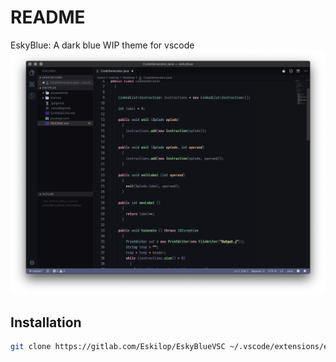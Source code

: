 # README
EskyBlue: A dark blue WIP theme for vscode
<img src="./screenshots/1.png" />

## Installation
```bash
git clone https://gitlab.com/Eskilop/EskyBlueVSC ~/.vscode/extensions/eskyblue
```